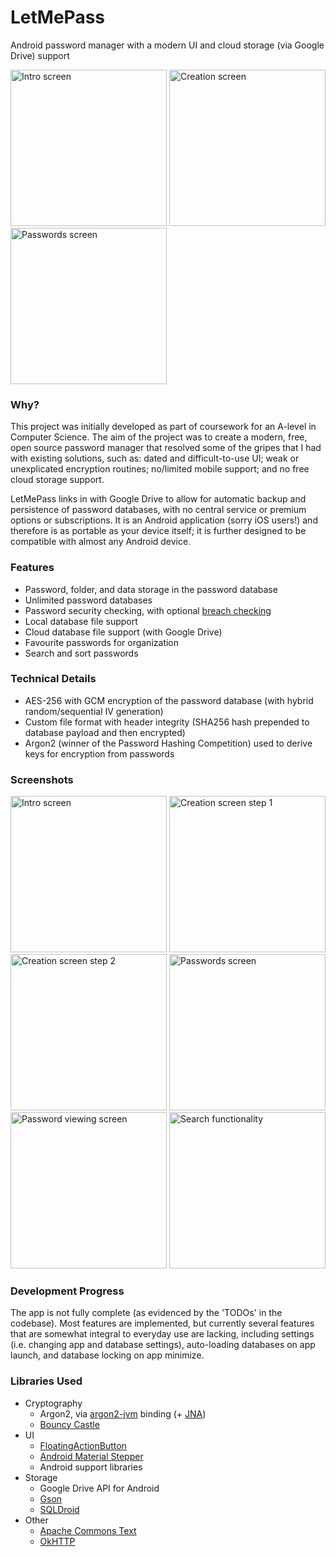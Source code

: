 # LetMePass

Android password manager with a modern UI and cloud storage (via Google Drive) support

<a href="/davejbax/letmepass/blob/master/screenshots/intro-screen.png"><img width="250" src="/davejbax/letmepass/raw/master/screenshots/intro-screen.png" alt="Intro screen" /></a> <a href="/davejbax/letmepass/blob/master/screenshots/creation-step-1.png"><img width="250" src="/davejbax/letmepass/raw/master/screenshots/creation-step-1.png" alt="Creation screen" /></a> <a href="/davejbax/letmepass/blob/master/screenshots/main-list.png"><img width="250" src="/davejbax/letmepass/raw/master/screenshots/main-list.png" alt="Passwords screen" /></a>

### Why?
This project was initially developed as part of coursework for an A-level in Computer Science. The aim of the project was to create a modern, free, open source password manager that resolved some of the gripes that I had with existing solutions, such as: dated and difficult-to-use UI; weak or unexplicated encryption routines; no/limited mobile support; and no free cloud storage support.

LetMePass links in with Google Drive to allow for automatic backup and persistence of password databases, with no central service or premium options or subscriptions. It is an Android application (sorry iOS users!) and therefore is as portable as your device itself; it is further designed to be compatible with almost any Android device.

### Features
- Password, folder, and data storage in the password database
- Unlimited password databases
- Password security checking, with optional [breach checking](https://haveibeenpwned.com/Passwords)
- Local database file support
- Cloud database file support (with Google Drive)
- Favourite passwords for organization
- Search and sort passwords

### Technical Details
- AES-256 with GCM encryption of the password database (with hybrid random/sequential IV generation)
- Custom file format with header integrity (SHA256 hash prepended to database payload and then encrypted)
- Argon2 (winner of the Password Hashing Competition) used to derive keys for encryption from passwords

### Screenshots
<a href="/davejbax/letmepass/blob/master/screenshots/intro-screen.png"><img width="250" src="/davejbax/letmepass/raw/master/screenshots/intro-screen.png" alt="Intro screen" /></a>
<a href="/davejbax/letmepass/blob/master/screenshots/creation-step-1.png"><img width="250" src="/davejbax/letmepass/raw/master/screenshots/creation-step-1.png" alt="Creation screen step 1" /></a>
<a href="/davejbax/letmepass/blob/master/screenshots/creation-step-2.png"><img width="250" src="/davejbax/letmepass/raw/master/screenshots/creation-step-2.png" alt="Creation screen step 2" /></a>
<a href="/davejbax/letmepass/blob/master/screenshots/main-list.png"><img width="250" src="/davejbax/letmepass/raw/master/screenshots/main-list.png" alt="Passwords screen" /></a>
<a href="/davejbax/letmepass/blob/master/screenshots/main-password.png"><img width="250" src="/davejbax/letmepass/raw/master/screenshots/main-password.png" alt="Password viewing screen" /></a>
<a href="/davejbax/letmepass/blob/master/screenshots/main-search.png"><img width="250" src="/davejbax/letmepass/raw/master/screenshots/main-search.png" alt="Search functionality" /></a>

### Development Progress
The app is not fully complete (as evidenced by the 'TODOs' in the codebase). Most features are implemented, but currently several features that are somewhat integral to everyday use are lacking, including settings (i.e. changing app and database settings), auto-loading databases on app launch, and database locking on app minimize.

### Libraries Used
- Cryptography
  * Argon2, via [argon2-jvm](https://github.com/phxql/argon2-jvm) binding (+ [JNA](https://github.com/java-native-access/jna))
  * [Bouncy Castle](https://www.bouncycastle.org/)
- UI
  * [FloatingActionButton](https://github.com/futuresimple/android-floating-action-button)
  * [Android Material Stepper](https://github.com/stepstone-tech/android-material-stepper)
  * Android support libraries
- Storage
  * Google Drive API for Android
  * [Gson](https://github.com/google/gson)
  * [SQLDroid](https://github.com/google/gson)
- Other
  * [Apache Commons Text](https://commons.apache.org/proper/commons-text/)
  * [OkHTTP](https://square.github.io/okhttp/)
